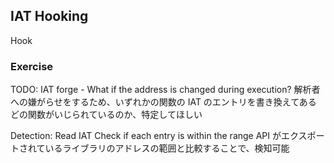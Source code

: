 ## IAT Hooking

Hook

### Exercise
TODO: IAT forge - What if the address is changed during execution?
解析者への嫌がらせをするため、いずれかの関数の IAT のエントリを書き換えてある
どの関数がいじられているのか、特定してほしい

Detection:
Read IAT
Check if each entry is within the range
API がエクスポートされているライブラリのアドレスの範囲と比較することで、検知可能
